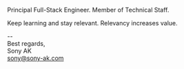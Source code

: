 Principal Full-Stack Engineer. Member of Technical Staff.

Keep learning and stay relevant. Relevancy increases value.

--<br>
Best regards,<br>
Sony AK<br>
sony@sony-ak.com
